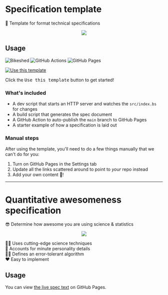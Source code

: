 # Specification template

📄 Template for format technical specifications

<div align="center">

![](https://user-images.githubusercontent.com/61068799/204919848-b95c56ac-f904-43b7-83b8-233b6737f182.png)

</div>

## Usage

![Bikeshed](https://img.shields.io/static/v1?style=for-the-badge&message=Bikeshed&color=005A9C&logo=&logoColor=FFFFFF&label=)
![GitHub Actions](https://img.shields.io/static/v1?style=for-the-badge&message=GitHub+Actions&color=2088FF&logo=GitHub+Actions&logoColor=FFFFFF&label=)
![GitHub Pages](https://img.shields.io/static/v1?style=for-the-badge&message=GitHub+Pages&color=222222&logo=GitHub+Pages&logoColor=FFFFFF&label=)

[![Use this template](https://img.shields.io/static/v1?style=for-the-badge&message=Use%20this%20template&color=2da44e&logo=&logoColor=FFFFFF&label=)](https://github.com/jcbhmr/spec-template/generate)

Click the <kbd>Use this template</kbd> button to get started!

### What's included

- A dev script that starts an HTTP server and watches the `src/index.bs` for changes
- A build script that generates the spec document
- A GitHub Action to auto-publish the `main` branch to GitHub Pages
- A starter example of how a specification is laid out

### Manual steps

After using the template, you'll need to do a few things manually that we can't
do for you:
1. Turn on GitHub Pages in the Settings tab
2. Update all the links scattered around to point to _your_ repo instead
4. Add your own content 🎉!

---

# Quantitative awesomeness specification

😎 Determine how awesome you are using science & statistics

<div align="center">

![](https://thum.io/get/noanimate/crop/800/https://jcbhmr.github.io/spec-template/)

</div>

👨‍🔬 Uses cutting-edge science techniques \
🔬 Accounts for minute personality details \
👨‍💻 Defines an error-tolerant algorithm \
❤️ Easy to implement

## Usage

You can view [the live spec text](https://jcbhmr.github.io/spec-template/) on GitHub Pages.
